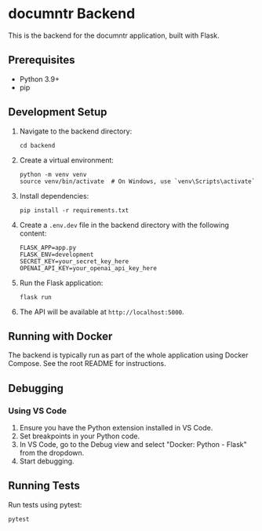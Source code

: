 # documntr Backend

This is the backend for the documntr application, built with Flask.

## Prerequisites

- Python 3.9+
- pip

## Development Setup

1. Navigate to the backend directory:
   ```
   cd backend
   ```

2. Create a virtual environment:
   ```
   python -m venv venv
   source venv/bin/activate  # On Windows, use `venv\Scripts\activate`
   ```

3. Install dependencies:
   ```
   pip install -r requirements.txt
   ```

4. Create a `.env.dev` file in the backend directory with the following content:
   ```
   FLASK_APP=app.py
   FLASK_ENV=development
   SECRET_KEY=your_secret_key_here
   OPENAI_API_KEY=your_openai_api_key_here
   ```

5. Run the Flask application:
   ```
   flask run
   ```

6. The API will be available at `http://localhost:5000`.

## Running with Docker

The backend is typically run as part of the whole application using Docker Compose. See the root README for instructions.

## Debugging

### Using VS Code

1. Ensure you have the Python extension installed in VS Code.
2. Set breakpoints in your Python code.
3. In VS Code, go to the Debug view and select "Docker: Python - Flask" from the dropdown.
4. Start debugging.

## Running Tests

Run tests using pytest:

```
pytest
```
